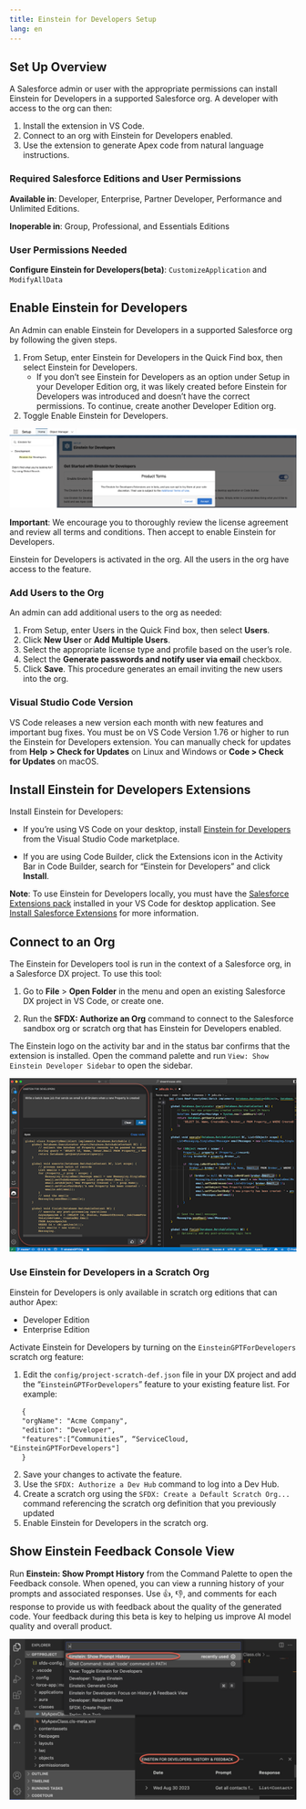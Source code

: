 ```yaml
---
title: Einstein for Developers Setup
lang: en
---
```


## Set Up Overview

A Salesforce admin or user with the appropriate permissions can install Einstein for Developers in a supported Salesforce org. A developer with access to the org can then:

1.  Install the extension in VS Code.
2.  Connect to an org with Einstein for Developers enabled.
3.  Use the extension to generate Apex code from natural language instructions.

### Required Salesforce Editions and User Permissions

**Available in**: Developer, Enterprise, Partner Developer, Performance and Unlimited Editions.

**Inoperable in**: Group, Professional, and Essentials Editions

### User Permissions Needed

**Configure Einstein for Developers(beta)**: `CustomizeApplication` and `ModifyAllData`

## Enable Einstein for Developers

An Admin can enable Einstein for Developers in a supported Salesforce org by following the given steps.

1. From Setup, enter Einstein for Developers in the Quick Find box, then select Einstein for Developers.
   - If you don’t see Einstein for Developers as an option under Setup in your Developer Edition org, it was likely created before Einstein for Developers was introduced and doesn’t have the correct permissions. To continue, create another Developer Edition org.
2. Toggle Enable Einstein for Developers.

![Einstein Terms and Toggle](../../../images/einstein-terms.png)

**Important**: We encourage you to thoroughly review the license agreement and review all terms and conditions. Then accept to enable Einstein for Developers.

Einstein for Developers is activated in the org. All the users in the org have access to the feature.

### Add Users to the Org

An admin can add additional users to the org as needed:

1. From Setup, enter Users in the Quick Find box, then select **Users**.
2. Click **New User** or **Add Multiple Users**.
3. Select the appropriate license type and profile based on the user’s role.
4. Select the **Generate passwords and notify user via email** checkbox.
5. Click **Save**.
   This procedure generates an email inviting the new users into the org.

### Visual Studio Code Version

VS Code releases a new version each month with new features and important bug fixes. You must be on VS Code Version 1.76 or higher to run the Einstein for Developers extension. You can manually check for updates from **Help** **> Check for Updates** on Linux and Windows or **Code > Check for Updates** on macOS.

## Install Einstein for Developers Extensions

Install Einstein for Developers:

- If you’re using VS Code on your desktop, install [Einstein for Developers](https://marketplace.visualstudio.com/items?itemName=salesforce.salesforcedx-einstein-gpt) from the Visual Studio Code marketplace.

- If you are using Code Builder, click the Extensions icon in the Activity Bar in Code Builder, search for “Einstein for Developers” and click **Install**.

**Note**: To use Einstein for Developers locally, you must have the [Salesforce Extensions pack]() installed in your VS Code for desktop application. See [Install Salesforce Extensions](https://developer.salesforce.com/tools/vscode/en/vscode-desktop/install) for more information.

## Connect to an Org

The Einstein for Developers tool is run in the context of a Salesforce org, in a Salesforce DX project. To use this tool:

1. Go to **File** > **Open Folder** in the menu and open an existing Salesforce DX project in VS Code, or create one.

2. Run the **SFDX: Authorize an Org** command to connect to the Salesforce sandbox org or scratch org that has Einstein for Developers enabled.

The Einstein logo on the activity bar and in the status bar confirms that the extension is installed. Open the command palette and run `View: Show Einstein Developer Sidebar` to open the sidebar.

![einstein installed](../../../images/einstein-installed.png)

### Use Einstein for Developers in a Scratch Org

Einstein for Developers is only available in scratch org editions that can author Apex:

- Developer Edition
- Enterprise Edition

Activate Einstein for Developers by turning on the `EinsteinGPTForDevelopers` scratch org feature:

1. Edit the `config/project-scratch-def.json` file in your DX project and add the “`EinsteinGPTForDevelopers`” feature to your existing feature list. For example:

```
   {
   "orgName": "Acme Company",
   "edition": "Developer",
   "features":[“Communities”, “ServiceCloud, "EinsteinGPTForDevelopers"]
   }
```

2. Save your changes to activate the feature.
3. Use the `SFDX: Authorize a Dev Hub` command to log into a Dev Hub.
4. Create a scratch org using the `SFDX: Create a Default Scratch Org...` command referencing the scratch org definition that you previously updated
5. Enable Einstein for Developers in the scratch org.

## Show Einstein Feedback Console View

Run **Einstein: Show Prompt History** from the Command Palette to open the Feedback console. When opened, you can view a running history of your prompts and associated responses. Use 👍, 👎, and comments for each response to provide us with feedback about the quality of the generated code. Your feedback during this beta is key to helping us improve AI model quality and overall product.

![feedback panel](../../../images/einstein-feedback.png)
